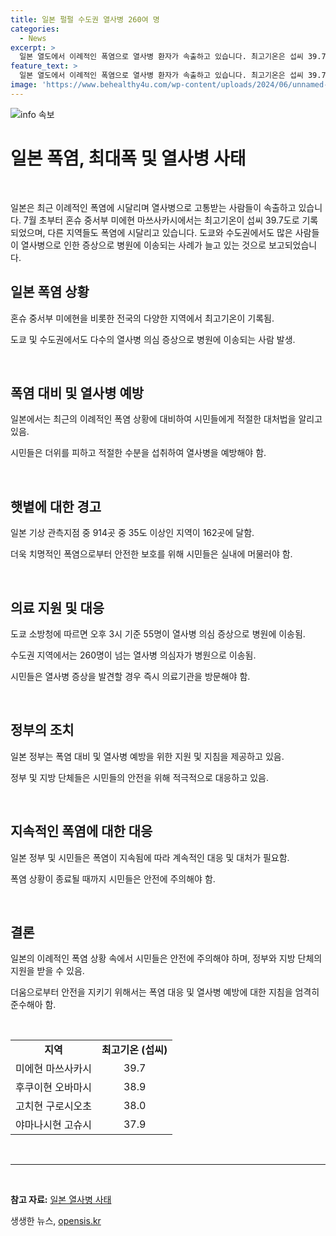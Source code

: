 ```yaml
---
title: 일본 펄펄 수도권 열사병 260여 명
categories:
  - News
excerpt: >
  일본 열도에서 이례적인 폭염으로 열사병 환자가 속출하고 있습니다. 최고기온은 섭씨 39.7도로 올라가며 도쿄를 포함한 여러 지역에서 열사병 의심 증상으로 병원에 이송된 사람이 260명에 달했습니다. 전국 기상 관측지점 중 35도 이상인 지역은 162곳에 달해, 고온 경보가 발령되고 있습니다.
feature_text: >
  일본 열도에서 이례적인 폭염으로 열사병 환자가 속출하고 있습니다. 최고기온은 섭씨 39.7도로 올라가며 도쿄를 포함한 여러 지역에서 열사병 의심 증상으로 병원에 이송된 사람이 260명에 달했습니다. 전국 기상 관측지점 중 35도 이상인 지역은 162곳에 달해, 고온 경보가 발령되고 있습니다.
image: 'https://www.behealthy4u.com/wp-content/uploads/2024/06/unnamed-file.png'
---
```


<p><img src="https://www.behealthy4u.com/wp-content/uploads/2024/06/unnamed-file.png" alt="info 속보" /></p>

<h1 data-ke-size="size26">일본 폭염, 최대폭 및 열사병 사태</h1>

<p data-ke-size="size16">&nbsp;</p>

<p>일본은 최근 이례적인 폭염에 시달리며 열사병으로 고통받는 사람들이 속출하고 있습니다. 7월 초부터 혼슈 중서부 미에현 마쓰사카시에서는 최고기온이 섭씨 39.7도로 기록되었으며, 다른 지역들도 폭염에 시달리고 있습니다. 도쿄와 수도권에서도 많은 사람들이 열사병으로 인한 증상으로 병원에 이송되는 사례가 늘고 있는 것으로 보고되었습니다.</p>

<h2 data-ke-size="size24">일본 폭염 상황</h2>

<p data-ke-size="size16">혼슈 중서부 미에현을 비롯한 전국의 다양한 지역에서 최고기온이 기록됨.</p>

<p data-ke-size="size16">도쿄 및 수도권에서도 다수의 열사병 의심 증상으로 병원에 이송되는 사람 발생.</p>

<p data-ke-size="size16">&nbsp;</p>

<h2 data-ke-size="size24">폭염 대비 및 열사병 예방</h2>

<p data-ke-size="size16">일본에서는 최근의 이례적인 폭염 상황에 대비하여 시민들에게 적절한 대처법을 알리고 있음.</p>

<p data-ke-size="size16">시민들은 더위를 피하고 적절한 수분을 섭취하여 열사병을 예방해야 함.</p>

<p data-ke-size="size16">&nbsp;</p>

<h2 data-ke-size="size24">햇볕에 대한 경고</h2>

<p data-ke-size="size16">일본 기상 관측지점 중 914곳 중 35도 이상인 지역이 162곳에 달함.</p>

<p data-ke-size="size16">더욱 치명적인 폭염으로부터 안전한 보호를 위해 시민들은 실내에 머물러야 함.</p>

<p data-ke-size="size16">&nbsp;</p>

<h2 data-ke-size="size24">의료 지원 및 대응</h2>

<p data-ke-size="size16">도쿄 소방청에 따르면 오후 3시 기준 55명이 열사병 의심 증상으로 병원에 이송됨.</p>

<p data-ke-size="size16">수도권 지역에서는 260명이 넘는 열사병 의심자가 병원으로 이송됨.</p>

<p data-ke-size="size16">시민들은 열사병 증상을 발견할 경우 즉시 의료기관을 방문해야 함.</p>

<p data-ke-size="size16">&nbsp;</p>

<h2 data-ke-size="size24">정부의 조치</h2>

<p data-ke-size="size16">일본 정부는 폭염 대비 및 열사병 예방을 위한 지원 및 지침을 제공하고 있음.</p>

<p data-ke-size="size16">정부 및 지방 단체들은 시민들의 안전을 위해 적극적으로 대응하고 있음.</p>

<p data-ke-size="size16">&nbsp;</p>

<h2 data-ke-size="size24">지속적인 폭염에 대한 대응</h2>

<p data-ke-size="size16">일본 정부 및 시민들은 폭염이 지속됨에 따라 계속적인 대응 및 대처가 필요함.</p>

<p data-ke-size="size16">폭염 상황이 종료될 때까지 시민들은 안전에 주의해야 함.</p>

<p data-ke-size="size16">&nbsp;</p>

<h2 data-ke-size="size24">결론</h2>

<p data-ke-size="size16">일본의 이례적인 폭염 상황 속에서 시민들은 안전에 주의해야 하며, 정부와 지방 단체의 지원을 받을 수 있음.</p>

<p data-ke-size="size16">더움으로부터 안전을 지키기 위해서는 폭염 대응 및 열사병 예방에 대한 지침을 엄격히 준수해아 함.</p>

<p data-ke-size="size16">&nbsp;</p>

<table>
<tbody>
<tr>
<td style="text-align: center; height: 17px;"><b>지역</b></td>
<td style="text-align: center; height: 17px;"><b>최고기온 (섭씨)</b></td>
</tr>
<tr>
<td style="text-align: center; height: 17px;">미에현 마쓰사카시</td>
<td style="text-align: center; height: 17px;">39.7</td>
</tr>
<tr>
<td style="text-align: center; height: 17px;">후쿠이현 오바마시</td>
<td style="text-align: center; height: 17px;">38.9</td>
</tr>
<tr>
<td style="text-align: center; height: 17px;">고치현 구로시오초</td>
<td style="text-align: center; height: 17px;">38.0</td>
</tr>
<tr>
<td style="text-align: center; height: 17px;">야마나시현 고슈시</td>
<td style="text-align: center; height: 17px;">37.9</td>
</tr>
</tbody>
</table>

<p data-ke-size="size16">&nbsp;</p>

<hr>

<p data-ke-size="size16">&nbsp;</p>

<p><strong>참고 자료:</strong> <a href="https://www.google.com/url?q=https://example.com/news/japan-heatwave&sa=D&ust=1624006067661000&usg=AFQjCNEaXJjcVv1neFrUEpTym96KkDk_6Q">일본 열사병 사태</a></p>
생생한 뉴스, <a href="https://opensis.kr" rel="dofollow">opensis.kr</a>


